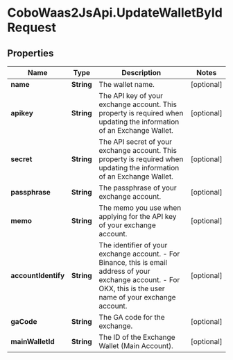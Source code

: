 # CoboWaas2JsApi.UpdateWalletByIdRequest

## Properties

Name | Type | Description | Notes
------------ | ------------- | ------------- | -------------
**name** | **String** | The wallet name. | [optional] 
**apikey** | **String** | The API key of your exchange account. This property is required when updating the information of an Exchange Wallet. | [optional] 
**secret** | **String** | The API secret of your exchange account. This property is required when updating the information of an Exchange Wallet. | [optional] 
**passphrase** | **String** | The passphrase of your exchange account. | [optional] 
**memo** | **String** | The memo you use when applying for the API key of your exchange account. | [optional] 
**accountIdentify** | **String** | The identifier of your exchange account. - For Binance, this is email address of your exchange account. - For OKX, this is the user name of your exchange account.  | [optional] 
**gaCode** | **String** | The GA code for the exchange. | [optional] 
**mainWalletId** | **String** | The ID of the Exchange Wallet (Main Account). | [optional] 



